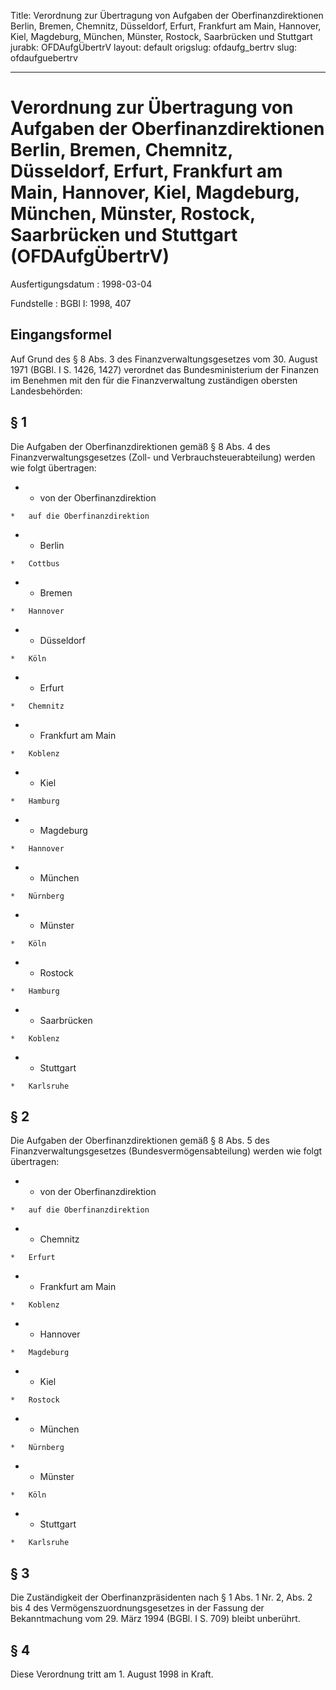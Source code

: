 Title: Verordnung zur Übertragung von Aufgaben der Oberfinanzdirektionen Berlin, Bremen,
  Chemnitz, Düsseldorf, Erfurt, Frankfurt am Main, Hannover, Kiel, Magdeburg, München,
  Münster, Rostock, Saarbrücken und Stuttgart
jurabk: OFDAufgÜbertrV
layout: default
origslug: ofdaufg_bertrv
slug: ofdaufguebertrv

---

# Verordnung zur Übertragung von Aufgaben der Oberfinanzdirektionen Berlin, Bremen, Chemnitz, Düsseldorf, Erfurt, Frankfurt am Main, Hannover, Kiel, Magdeburg, München, Münster, Rostock, Saarbrücken und Stuttgart (OFDAufgÜbertrV)

Ausfertigungsdatum
:   1998-03-04

Fundstelle
:   BGBl I: 1998, 407



## Eingangsformel

Auf Grund des § 8 Abs. 3 des Finanzverwaltungsgesetzes vom 30. August
1971 (BGBl. I S. 1426, 1427) verordnet das Bundesministerium der
Finanzen im Benehmen mit den für die Finanzverwaltung zuständigen
obersten Landesbehörden:


## § 1

Die Aufgaben der Oberfinanzdirektionen gemäß § 8 Abs. 4 des
Finanzverwaltungsgesetzes (Zoll- und Verbrauchsteuerabteilung) werden
wie folgt übertragen:

*    *   von der Oberfinanzdirektion

    *   auf die Oberfinanzdirektion


*    *   Berlin

    *   Cottbus


*    *   Bremen

    *   Hannover


*    *   Düsseldorf

    *   Köln


*    *   Erfurt

    *   Chemnitz


*    *   Frankfurt am Main

    *   Koblenz


*    *   Kiel

    *   Hamburg


*    *   Magdeburg

    *   Hannover


*    *   München

    *   Nürnberg


*    *   Münster

    *   Köln


*    *   Rostock

    *   Hamburg


*    *   Saarbrücken

    *   Koblenz


*    *   Stuttgart

    *   Karlsruhe





## § 2

Die Aufgaben der Oberfinanzdirektionen gemäß § 8 Abs. 5 des
Finanzverwaltungsgesetzes (Bundesvermögensabteilung) werden wie folgt
übertragen:

*    *   von der Oberfinanzdirektion

    *   auf die Oberfinanzdirektion


*    *   Chemnitz

    *   Erfurt


*    *   Frankfurt am Main

    *   Koblenz


*    *   Hannover

    *   Magdeburg


*    *   Kiel

    *   Rostock


*    *   München

    *   Nürnberg


*    *   Münster

    *   Köln


*    *   Stuttgart

    *   Karlsruhe





## § 3

Die Zuständigkeit der Oberfinanzpräsidenten nach § 1 Abs. 1 Nr. 2,
Abs. 2 bis 4 des Vermögenszuordnungsgesetzes in der Fassung der
Bekanntmachung vom 29. März 1994 (BGBl. I S. 709) bleibt unberührt.


## § 4

Diese Verordnung tritt am 1. August 1998 in Kraft.

